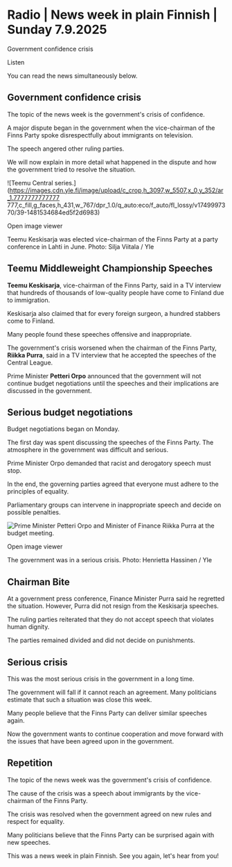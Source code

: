 # Radio | News week in plain Finnish | Sunday 7.9.2025

Government confidence crisis

Listen

You can read the news simultaneously below.

## Government confidence crisis

The topic of the news week is the government's crisis of confidence.

A major dispute began in the government when the vice-chairman of the Finns Party spoke disrespectfully about immigrants on television.

The speech angered other ruling parties.

We will now explain in more detail what happened in the dispute and how the government tried to resolve the situation.

![Teemu Central series.](https://images.cdn.yle.fi/image/upload/c_crop,h_3097,w_5507,x_0,y_352/ar_1.7777777777777 777,c_fill,g_faces,h_431,w_767/dpr_1.0/q_auto:eco/f_auto/fl_lossy/v1749997370/39-1481534684ed5f2d6983)

Open image viewer

Teemu Keskisarja was elected vice-chairman of the Finns Party at a party conference in Lahti in June. Photo: Silja Viitala / Yle

## Teemu Middleweight Championship Speeches

**Teemu Keskisarja**, vice-chairman of the Finns Party, said in a TV interview that hundreds of thousands of low-quality people have come to Finland due to immigration.

Keskisarja also claimed that for every foreign surgeon, a hundred stabbers come to Finland.

Many people found these speeches offensive and inappropriate.

The government's crisis worsened when the chairman of the Finns Party, **Riikka Purra**, said in a TV interview that he accepted the speeches of the Central League.

Prime Minister **Petteri Orpo** announced that the government will not continue budget negotiations until the speeches and their implications are discussed in the government.

## Serious budget negotiations

Budget negotiations began on Monday.

The first day was spent discussing the speeches of the Finns Party. The atmosphere in the government was difficult and serious.

Prime Minister Orpo demanded that racist and derogatory speech must stop.

In the end, the governing parties agreed that everyone must adhere to the principles of equality.

Parliamentary groups can intervene in inappropriate speech and decide on possible penalties.

![ Prime Minister Petteri Orpo and Minister of Finance Riikka Purra at the budget meeting. ](https://images.cdn.yle.fi/image/upload/c_crop,h_4209,w_7483,x_3,y_343/ar_1.777777777777777,c_fill,g_faces,h_431,w_767/dpr_1.0/q_auto:eco/f_auto/fl_lossy/v1756900999/39-151675868b82dd56fe61)

Open image viewer

The government was in a serious crisis. Photo: Henrietta Hassinen / Yle

## Chairman Bite

At a government press conference, Finance Minister Purra said he regretted the situation. However, Purra did not resign from the Keskisarja speeches.

The ruling parties reiterated that they do not accept speech that violates human dignity.

The parties remained divided and did not decide on punishments.

## Serious crisis

This was the most serious crisis in the government in a long time.

The government will fall if it cannot reach an agreement. Many politicians estimate that such a situation was close this week.

Many people believe that the Finns Party can deliver similar speeches again.

Now the government wants to continue cooperation and move forward with the issues that have been agreed upon in the government.

## Repetition

The topic of the news week was the government's crisis of confidence.

The cause of the crisis was a speech about immigrants by the vice-chairman of the Finns Party.

The crisis was resolved when the government agreed on new rules and respect for equality.

Many politicians believe that the Finns Party can be surprised again with new speeches.

This was a news week in plain Finnish. See you again, let's hear from you!
